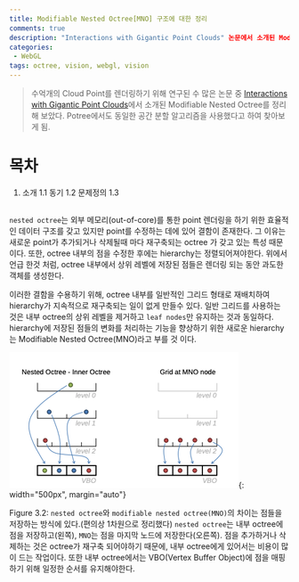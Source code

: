 ```yaml
---
title: Modifiable Nested Octree[MNO] 구조에 대한 정리
comments: true
description: "Interactions with Gigantic Point Clouds" 논문에서 소개된 Modifiable Nested Octree(MNO)에 대해 정리해 보았다.
categories:
 - WebGL
tags: octree, vision, webgl, vision 
---
```


> 수억개의 Cloud Point를 렌더링하기 위해 연구된 수 많은 논문 중 [Interactions with Gigantic Point Clouds](https://www.cg.tuwien.ac.at/research/publications/2014/scheiblauer-thesis/)에서 소개된 Modifiable Nested Octree를 정리해 보았다. Potree에서도 동일한 공간 분할 알고리즘을 사용했다고 하여 찾아보게 됨.

# 목차
1. 소개
    1.1 동기
    1.2 문제정의
    1.3 

## 

`nested octree`는 외부 메모리(out-of-core)를 통한 point 렌더링을 하기 위한  효율적인 데이터 구조를 갖고 있지만 point를 수정하는 데에 있어 결함이 존재한다. 그 이유는 새로운 point가 추가되거나 삭제될때 마다 재구축되는 octree 가 갖고 있는 특성 때문이다. 또한, octree 내부의 점을 수정한 후에는 hierarchy는 정렬되어져야한다. 위에서 언급 한것 처럼, octree 내부에서 상위 레벨에 저장된 점들은 렌더링 되는 동안 과도한 객체를 생성한다.

이러한 결함을 수용하기 위해, octree 내부를 일반적인 그리드 형태로 재배치하여 hierarchy가 지속적으로 재구축되는 일이 없게 만들수 있다.
일반 그리드를 사용하는 것은 내부 octree의 상위 레벨을 제거하고 `leaf nodes`만 유지하는 것과 동일하다. hierarchy에 저장된 점들의 변화를 처리하는 기능을 향상하기 위한 새로운 hierarchy는 Modifiable Nested Octree(MNO)라고 부를 것 이다.



![mno-1](https://raw.githubusercontent.com/wkddnjset/wkddnjset.github.io/master/_posts/images/2020-06/mno-1.png){: width="500px", margin="auto"}

Figure 3.2: `nested octree`와 `modifiable nested octree(MNO)`의 차이는 점들을 저장하는 방식에 있다.(편의상 1차원으로 정리했다) `nested octree`는 내부 octree에 점을 저장하고(왼쪽), `MNO`는 점을 마지막 노드에 저장한다(오른쪽). 점을 추가하거나 삭제하는 것은 octree가 재구축 되어야하기 때문에, 내부 octree에게 있어서는 비용이 많이 드는 작업이다. 또한 내부 octree에서는 VBO(Vertex Buffer Object)에 점을 매핑하기 위해 일정한 순서를 유지해야한다. 